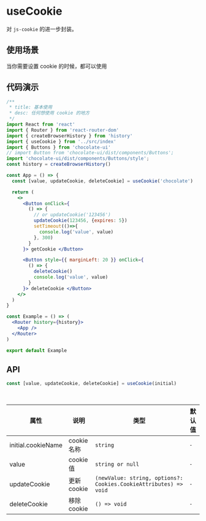 # useCookie

对 `js-cookie` 的进一步封装。

## 使用场景

当你需要设置 cookie 的时候，都可以使用

## 代码演示

```jsx
/**
 * title: 基本使用
 * desc: 任何想使用 cookie 的地方
 */
import React from 'react'
import { Router } from 'react-router-dom'
import { createBrowserHistory } from 'history'
import { useCookie } from '../src/index'
import { Buttons } from 'chocolate-ui'
// import Button from 'chocolate-ui/dist/components/Buttons';
import 'chocolate-ui/dist/components/Buttons/style';
const history = createBrowserHistory()

const App = () => {
  const [value, updateCookie, deleteCookie] = useCookie('chocolate')

  return (
    <>
      <Button onClick={
        () => {
          // or updateCookie('123456')
          updateCookie(123456, {expires: 5})
          setTimeout(()=>{
            console.log('value', value)
          }, 300)
        }
      }> getCookie </Button>

      <Button style={{ marginLeft: 20 }} onClick={
        () => {
          deleteCookie()
          console.log('value', value)
        }
      }> deleteCookie </Button>
    </>
  )
}

const Example = () => (
  <Router history={history}>
    <App />
  </Router>
)

export default Example
```

## API

```js
const [value, updateCookie, deleteCookie] = useCookie(initial)
```

<br/>

| 属性 | 说明 | 类型 | 默认值 |
| --- | --- | --- | --- |
| initial.cookieName | cookie 名称 | `string` | `-` |
| value | cookie 值 | `string or null` | `-` |
| updateCookie | 更新 cookie  | `(newValue: string, options?: Cookies.CookieAttributes) => void` | `-` |
| deleteCookie | 移除 cookie  | `() => void` | `-` |
